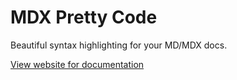 # MDX Pretty Code

Beautiful syntax highlighting for your MD/MDX docs.

[View website for documentation](https://mdx-pretty-code.netlify.app)
